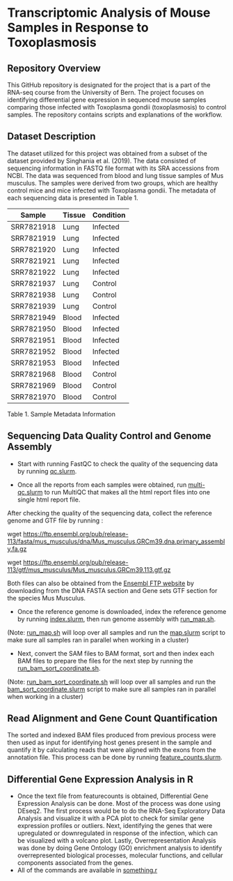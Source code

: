 # Transcriptomic Analysis of Mouse Samples in Response to Toxoplasmosis

## Repository Overview
This GitHub repository is designated for the project that is a part of the RNA-seq course from the University of Bern. The project focuses on identifying differential gene expression in sequenced mouse samples comparing those infected with Toxoplasma gondii (toxoplasmosis) to control samples. The repository contains scripts and explanations of the workflow. 

## Dataset Description
The dataset utilized for this project was obtained from a subset of the dataset provided by Singhania et al. (2019). The data consisted of sequencing information in FASTQ file format with its SRA accessions from NCBI. The data was sequenced from blood and lung tissue samples of Mus musculus. The samples were derived from two groups, which are healthy control mice and mice infected with Toxoplasma gondii. The metadata of each sequencing data is presented in Table 1. 

| Sample    | Tissue  | Condition |
|-----------|---------|-----------|
| SRR7821918 | Lung    | Infected  |
| SRR7821919 | Lung    | Infected  |
| SRR7821920 | Lung    | Infected  |
| SRR7821921 | Lung    | Infected  |
| SRR7821922 | Lung    | Infected  |
| SRR7821937 | Lung    | Control   |
| SRR7821938 | Lung    | Control   |
| SRR7821939 | Lung    | Control   |
| SRR7821949 | Blood   | Infected  |
| SRR7821950 | Blood   | Infected  |
| SRR7821951 | Blood   | Infected  |
| SRR7821952 | Blood   | Infected  |
| SRR7821953 | Blood   | Infected  |
| SRR7821968 | Blood   | Control   |
| SRR7821969 | Blood   | Control   |
| SRR7821970 | Blood   | Control   |

Table 1. Sample Metadata Information

## Sequencing Data Quality Control and Genome Assembly
- Start with running FastQC to check the quality of the sequencing data by running [qc.slurm](scripts/QC/qc.slurm).

- Once all the reports from each samples were obtained, run [multi-qc.slurm](scripts/QC/multi-qc.slurm) to run MultiQC that makes all the html report files into one single html report file.

After checking the quality of the sequencing data, collect the reference genome and GTF file by running :

wget https://ftp.ensembl.org/pub/release-113/fasta/mus_musculus/dna/Mus_musculus.GRCm39.dna.primary_assembly.fa.gz 

wget https://ftp.ensembl.org/pub/release-113/gtf/mus_musculus/Mus_musculus.GRCm39.113.gtf.gz

Both files can also be obtained from the [Ensembl FTP website](https://www.ensembl.org/info/data/ftp/index.html) by downloading from the DNA FASTA section and Gene sets GTF section for the species Mus Musculus.

- Once the reference genome is downloaded, index the reference genome by running [index.slurm](scripts/Mapping/index.slurm), then run genome assembly with [run_map.sh](scripts/Mapping/run_map.sh). 

(Note: [run_map.sh](scripts/Mapping/run_map.sh) will loop over all samples and run the [map.slurm](scripts/Mapping/map.slurm) script to make sure all samples ran in parallel when working in a cluster)

- Next, convert the SAM files to BAM format, sort and then index each BAM files to prepare the files for the next step by running the [run_bam_sort_coordinate.sh](scripts/Mapping/run_bam_sort_coordinate.sh). 

(Note: [run_bam_sort_coordinate.sh](scripts/Mapping/run_bam_sort_coordinate.sh) will loop over all samples and run the [bam_sort_coordinate.slurm](scripts/Mapping/bam_sort_coordinate.slurm) script to make sure all samples ran in parallel when working in a cluster)

## Read Alignment and Gene Count Quantification
The sorted and indexed BAM files produced from previous process were then used as input for identifying host genes present in the sample and quantify it by calculating reads that were aligned with the exons from the annotation file. This process can be done by running [feature_counts.slurm](scripts/featurecounts/feature_counts.slurm). 

## Differential Gene Expression Analysis in R

- Once the text file from featurecounts is obtained, Differential Gene Expression Analysis can be done. Most of the process was done using DEseq2. The first process would be to do the RNA-Seq Exploratory Data Analysis and visualize it with a PCA plot to check for similar gene expression profiles or outliers. Next, identifying the genes that were upregulated or downregulated in response of the infection, which can be visualized with a volcano plot. Lastly, Overrepresentation Analysis was done by doing Gene Ontology (GO) enrichment analysis to identify overrepresented biological processes, molecular functions, and cellular components associated from the genes.
- All of the commands are available in [something.r](aa)


